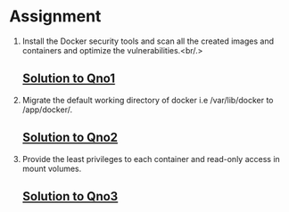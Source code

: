 # Assignment

1. Install the Docker security tools and scan all the created images and containers and optimize the vulnerabilities.<br/.>
   ## [Solution to Qno1](https://github.com/LF-DevOps-Intern/4_5_server-docker_security-krishna-rikeshkarma/tree/main/Qno1)

2. Migrate the default working directory of docker i.e /var/lib/docker to /app/docker/.<br/>
   ## [Solution to Qno2](https://github.com/LF-DevOps-Intern/4_5_server-docker_security-krishna-rikeshkarma/tree/main/Qno2)

3. Provide the least privileges to each container and read-only access in mount volumes.<br/>
   ## [Solution to Qno3](https://github.com/LF-DevOps-Intern/4_5_server-docker_security-krishna-rikeshkarma/tree/main/Qno3)

